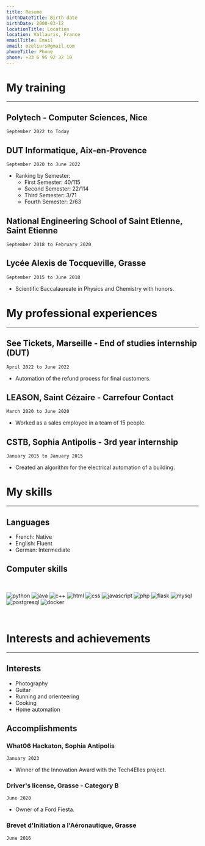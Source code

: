 ```yaml
---
title: Resume
birthDateTitle: Birth date
birthDate: 2000-03-12
locationTitle: Location
location: Vallauris, France
emailTitle: Email
email: ozeliurs@gmail.com
phoneTitle: Phone
phone: +33 6 95 92 32 10
---
```


# My training

---

## **Polytech - Computer Sciences**, Nice
`September 2022 to Today`

## **DUT Informatique**, Aix-en-Provence
`September 2020 to June 2022`

- Ranking by Semester:
    - First Semester: 40/115
    - Second Semester: 22/114
    - Third Semester: 3/71
    - Fourth Semester: 2/63

## **National Engineering School of Saint Etienne**, Saint Etienne
`September 2018 to February 2020`

## **Lycée Alexis de Tocqueville**, Grasse
`September 2015 to June 2018`

- Scientific Baccalaureate in Physics and Chemistry with honors.

# My professional experiences

---

## **See Tickets**, Marseille - End of studies internship (DUT)
`April 2022 to June 2022`

- Automation of the refund process for final customers.

## **LEASON**, Saint Cézaire - Carrefour Contact
`March 2020 to June 2020`

- Worked as a sales employee in a team of 15 people.

## **CSTB**, Sophia Antipolis - 3rd year internship
`January 2015 to January 2015`

- Created an algorithm for the electrical automation of a building.

# My skills

---

## **Languages**

- French: Native
- English: Fluent
- German: Intermediate

## **Computer skills**

<br>

![python](https://img.shields.io/badge/Python-3776AB?style=for-the-badge&logo=python&logoColor=white)
![java](https://img.shields.io/badge/JAVA-ED8B00?style=for-the-badge&logo=openjdk&logoColor=white)
![c++](https://img.shields.io/badge/C++-00599C?style=for-the-badge&logo=c%2B%2B&logoColor=white)
![html](https://img.shields.io/badge/HTML-239120?style=for-the-badge&logo=html5&logoColor=white)
![css](https://img.shields.io/badge/CSS-239120?&style=for-the-badge&logo=css3&logoColor=white)
![javascript](https://img.shields.io/badge/JAVASCRIPT-F7DF1E?style=for-the-badge&logo=javascript&logoColor=black)
![php](https://img.shields.io/badge/PHP-777BB4?style=for-the-badge&logo=php&logoColor=white)
![flask](https://img.shields.io/badge/Flask-000000?style=for-the-badge&logo=flask&logoColor=white)
![mysql](https://img.shields.io/badge/MySQL-00000F?style=for-the-badge&logo=mysql&logoColor=white)
![postgresql](https://img.shields.io/badge/PostgreSQL-316192?style=for-the-badge&logo=postgresql&logoColor=white)
![docker](https://img.shields.io/badge/Docker-2CA5E0?style=for-the-badge&logo=docker&logoColor=white)

<br>

# Interests and achievements

---

## **Interests**

- Photography
- Guitar
- Running and orienteering
- Cooking
- Home automation

## **Accomplishments**

### **What06** Hackaton, Sophia Antipolis
`January 2023`

- Winner of the Innovation Award with the Tech4Elles project.

### **Driver's license**, Grasse - Category B
`June 2020`

- Owner of a Ford Fiesta.

### **Brevet d'Initiation a l'Aéronautique**, Grasse
`June 2016`

